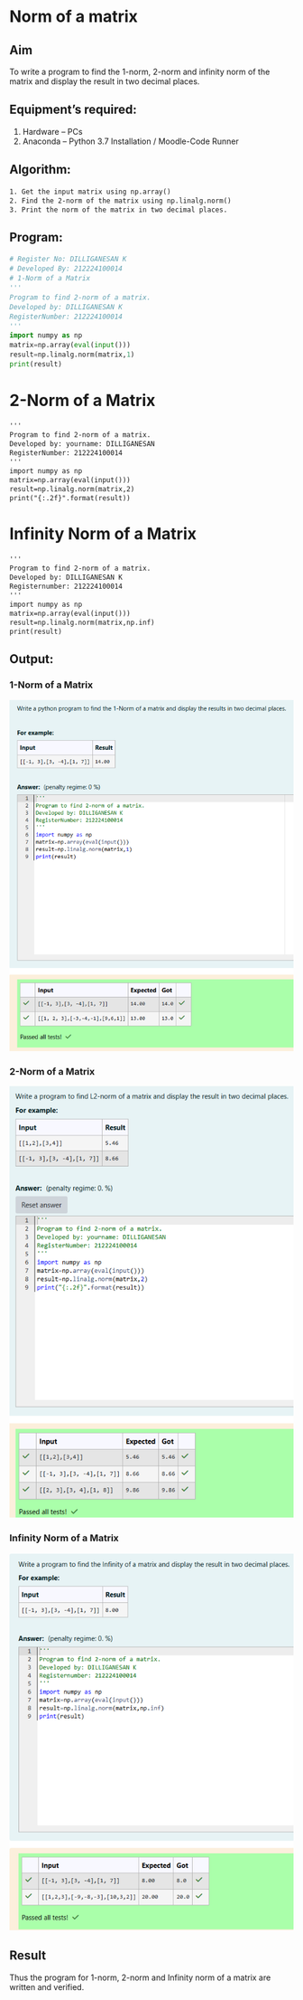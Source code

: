 # Norm of a matrix
## Aim
To write a program to find the 1-norm, 2-norm and infinity norm of the matrix and display the result in two decimal places.
## Equipment’s required:
1.	Hardware – PCs
2.	Anaconda – Python 3.7 Installation / Moodle-Code Runner
## Algorithm:
	1. Get the input matrix using np.array()   
    2. Find the 2-norm of the matrix using np.linalg.norm()
	3. Print the norm of the matrix in two decimal places.
## Program:
```Python
# Register No: DILLIGANESAN K
# Developed By: 212224100014
# 1-Norm of a Matrix
'''
Program to find 2-norm of a matrix.
Developed by: DILLIGANESAN K
RegisterNumber: 212224100014
'''
import numpy as np
matrix=np.array(eval(input()))
result=np.linalg.norm(matrix,1)
print(result)
```




# 2-Norm of a Matrix
```
'''
Program to find 2-norm of a matrix.
Developed by: yourname: DILLIGANESAN
RegisterNumber: 212224100014
'''
import numpy as np
matrix=np.array(eval(input()))
result=np.linalg.norm(matrix,2)
print("{:.2f}".format(result))
```



# Infinity Norm of a Matrix
```
'''
Program to find 2-norm of a matrix.
Developed by: DILLIGANESAN K
Registernumber: 212224100014
'''
import numpy as np
matrix=np.array(eval(input()))
result=np.linalg.norm(matrix,np.inf)
print(result)
```


## Output:
### 1-Norm of a Matrix
![alt text](<Screenshot 2025-05-06 191702-1.png>)

### 2-Norm of a Matrix
![alt text](<Screenshot 2025-05-06 191717.png>)

### Infinity Norm of a Matrix
![alt text](<Screenshot 2025-05-06 191728-3.png>)


## Result
Thus the program for 1-norm, 2-norm and Infinity norm of a matrix are written and verified.
